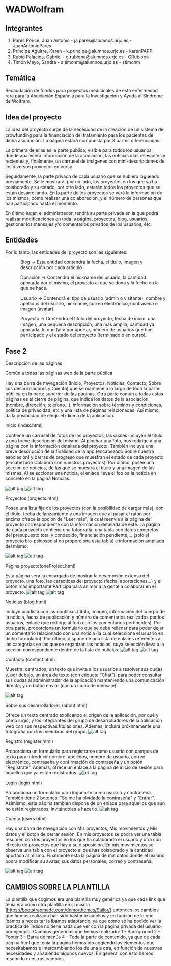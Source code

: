 # WADWolfram

## Integrantes

<ol>
  <li>Parés Ponce, Juan Antonio - ja.pares@alumnos.urjc.es - JuanAntonioPares </li>
  <li>Príncipe Aguirre, Karen  - k.principe@alumnos.urjc.es - karenPAPP</li>
  <li>Rubio Palacios, Gabriel - g.rubiopa@alumnos.urjc.es - GRubiopa</li>
  <li>Timón Mayo, Sandra - s.timonm@alumnos.urjc.es - stimonm</li>
</ol>

## Temática

Recaudación de fondos para proyectos medicinales de esta enfermedad rara para la Asociación Española para la Investigación y Ayuda al Síndrome de Wolfram.

## Idea del proyecto

La idea del proyecto surge de la necesidad de la creación de un sistema de crowfunding para la financiación del tratamiento para los pacientes de dicha asociación.
La página estará compuesta por 3 partes diferenciadas. 

La primera de ellas es la parte pública, visible para todos los usuarios, donde aparecerá información de la asociación, las noticias más relevantes y recientes y, finalmente, un carrusel de imágenes con mini-descripciones de los diversos proyectos en curso.

Seguidamente, la parte privada de cada usuario que se hubiera logueado previamente. Se le mostrará, por un lado, los proyectos en los que ya ha colaborado y su estado, por otro lado, estarán todos los proyectos que se están desarrollando.
En la parte de los proyectos se verá la información de los mismos, cómo realizar una colaboración, y el número de personas que han participado hasta el momento.

En último lugar, el administrador, tendrá su parte privada en la que podrá realizar modificaciones en toda la página, proyectos, blog, usuarios, gestionar los mensajes y/o comentarios privados de los usuarios, étc.

## Entidades

Por lo tanto, las entidades del proyecto son las siguientes:
<ol>
    <ul>
    Blog -> Esta entidad contendrá la fecha, el título, imagen y descripción por cada artículo.
    </ul>
    <ul>
    Donación -> Contendrá el nickname del usuario, la cantidad aportada por el mismo, el proyecto al que se dona y la fecha en la que se hace.
    </ul>
    <ul>
    Usuario -> Contendrá el tipo de usuario (admin o visitante), nombre y apellidos del usuario, nickname, correo electrónico, contraseña e imagen (avatar).
    </ul>
    <ul>
    Proyecto -> Contendrá el título del proyecto, fecha de inicio, una imagen, una pequeña descripción, una más amplia, cantidad ya aportada, lo que falta por aportar, número de usuarios que han participado y el estado del proyecto (terminado o en curso). 
    </ul>
</ol>

## Fase 2

Descripción de las páginas

Común a todas las páginas web de la parte pública:

Hay una barra de navegación (Inicio, Proyectos, Noticias, Contacto, Sobre sus desarrolladores y Cuenta) que se mantiene a lo largo de toda la parte pública en la parte superior de las páginas. Otra parte común a todas estas páginas es el cierre de página, que indica los datos de la asociación (nombre, dirección, teléfono...), información sobre términos y condiciones, política de privacidad, etc y una lista de páginas relacionadas. Así mismo, da la posibilidad de elegir el idioma de la aplicación.
 
Inicio (index.html)

Contiene un carrusel de fotos de los proyectos, las cuales incluyen el título y una breve descripción del mismo. Al pinchar una foto, nos redirige a una página con la información detallada del proyecto. También incluye una breve descripción de la finalidad de la app (encabezado Sobre nuestra asociación) y barras de progreso que muestran el estado de cada proyecto (encabezado Colabora con nuestros proyectos). Por último, posee una sección de noticias, de las que se muestra el título y una imagen de las mismas. Al seleccionar una noticia, el enlace lleva el fco oa la noticia en concreto en la página Noticias.

![alt tag](https://github.com/Grubiopa/WADWolfram/blob/master/Indice1.png)  ![alt tag](https://github.com/Grubiopa/WADWolfram/blob/master/Indice2.png) 


Proyectos (projects.html)

Posee una lista fija de los proyectos (con la posibilidad de cargar más), con el título, fecha de lanzamiento y una imagen que al pasar el ratón por encima ofrece la opción de "Leer más", la cual reenvía a la página del proyecto correspondiente con la información detallada de éste. La página de cada proyecto contiene una fotografía, una tabla con datos concretos del presupuesto total y condecido, financiación pendiente,... (solo el proyecto bio-psicosocial no proporciona esta tabla) e información ampliada del mismo.

![alt tag](https://github.com/Grubiopa/WADWolfram/blob/master/Proyectos1.png)
![alt tag](https://github.com/Grubiopa/WADWolfram/blob/master/Proyectos2.png)


Pagina proyecto(oneProject.html)

Esta página sera la encargada de mostrar la descripción extensa del proyecto, una foto, las caracticas del proyecto (fecha, aportaciones...) y el botón más importante Participa para animar a la gente a colaborar en el proyecto.
![alt tag](https://github.com/Grubiopa/WADWolfram/blob/master/proyectoEjemplo1.png)
![alt tag](https://github.com/Grubiopa/WADWolfram/blob/master/proyectoEjemplo2.png)

Noticias (blog.html)

Incluye una lista con las nooticias (título, imagen, información del cuerpo de la noticia, fecha de publicación y número de comentarios realizados por los usuarios, enlace que redirige al foro con los comentarios pertinentes). Por otra parte, proporciona un formulario que se debe rellenar para poder dejar un comentario relacionado con una noticia (la cual selecciona el usuario en dicho formulario). Por último, dispone de una lista de enlaces referentes a las categorías en las que se organizan las noticias, cuya selección lleva a la sección correspondiente dentro de la lista de noticias. 
![alt tag](https://github.com/Grubiopa/WADWolfram/blob/master/Noticias1.png)
![alt tag](https://github.com/Grubiopa/WADWolfram/blob/master/Noticias2.png)


Contacto (contact.html)

Muestra, centrados, un texto que invita a los usuarios a resolver sus dudas y, por debajo, un área de texto (con etiqueta “Chat”), para poder consultar sus dudas al administrador de la aplicación manteniendo una comunicación directa, y un botón enviar (con un icono de mensaje). 

![alt tag](https://github.com/Grubiopa/WADWolfram/blob/master/Contacto.png)


Sobre sus desarrolladores (about.html)

Ofrece un texto centrado explicando el origen de la aplicación, por qué y cómo srgió, y los integrantes del grupo de desarrolladores de la aplicación web con sus respectivas titulaciones. Además, incluirá próximamente una fotografía con los miembros del grupo.
![alt tag](https://github.com/Grubiopa/WADWolfram/blob/master/About.png)

Registro (register.html)

Proporciona un formulario para registrarse como usuario con campos de texto para introducir nombre, apellidos, nombre de usuario, correo electrónico, contraseña y confirmación de contraseña y un botón "Regístrate". Además, ofrece un enlace a la página de inicio de sesión para aquellos que ya están registrados.
![alt tag](https://github.com/Grubiopa/WADWolfram/blob/master/Registrarse.png)


Login (login.html)

Proporciona un formulario para loguearte como usuario y contraseña. También tiene 2 botones: "Se me ha olvidado la contraseña" y "Entrar". Asimismo, esta página también dispone de un enlace para aquellos que aún no están registrados, invitándoles a hacerlo.
![alt tag](https://github.com/Grubiopa/WADWolfram/blob/master/IniciarSesion.png)
 
 
Cuenta (users.html)

Hay una barra de navegación con Mis proyectos, Mis movimientos y Mis datos y el boton de cerrar sesión.
En mis proyectos se podra ver una tabla resumen con los proyectos en los que ha colaborado el usuario y otra con el resto de proyectos que hay a su disposición.
En mis movimientos se observa una tabla con el proyecto al que has colaborado y la cantidad aportada al mismo.
Finalmente esta la página de mis datos donde el usuario podra modificar su avatar, sus datos personales, correo y contraseña.

![alt tag](https://github.com/Grubiopa/WADWolfram/blob/master/IniciarSesion.png)
![alt tag](https://github.com/Grubiopa/WADWolfram/blob/master/IniciarSesion.png)

## CAMBIOS SOBRE LA PLANTILLA

La plantilla que cogimos era una plantilla muy genérica ya que cada link que tenía era como otra plantilla en si misma (https://bootstrapmade.com/demo/themes/Sailor/) entonces los cambios que hemos realizado han sido bastante amplios y en función de lo que íbamos a necesitar la ibamos adaptando, ya que como se ha podido ver la practica de índice no tiene nada que ver con la página privada del usuario, por ejemplo.
Cambios genéricos que hemos realizado:
1 - Background
2 - Footer
3 - Barra de menús
4 - Toda la parte de contenido, ya que de cada página html que tenía la página hemos ido cogiendo los elementos que necesitabamos e intercambiando los de una a otra, en función de nuestras necesidades y añadiendo algunos nuevos.
En general con esto hemos resumido nuestros cambios

